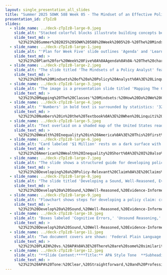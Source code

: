 ```yaml
---
layout: single_presentation_all_slides
title: "Summer 2025 SOWK 588 Week 05 - The Mindset of an Effective Policy Analyst"
presentation_id: zTpIzB
slides:
  - slide_name: ../deck-zTpIzB-large-0.jpeg
    slide_alt: "Stacked colorful blocks illustrate building concepts beside text reading: 'The Mindset of an Effective Policy Analyst: The Building Blocks.' Additional text: 'Week Five, Summer 2025, SOWK 588, Jacob Campbell, Ph.D. LICSW, Heritage University.'"
    slide_text_md: >
      %23%23%20Summer%202025%20SOWK%20588%20Week%2005%20-%20The%20Mindset%20of%20an%20Effective%20Policy%20Analyst%0A%0Atitle:%20Summer%202025%20SOWK%20588%20Week%2005%20-%20The%20Mindset%20of%20an%20Effective%20Policy%20Analyst%0Adate:%202025-06-27%2021:24:57%0Alocation:%20Heritage%20University%0Atags:%0A%20%20-%20Heritage%20University%0A%20%20-%20MSW%20Program%0A%20%20-%20SOWK%20588%0Apresentation_video:%20%3E%0A%20%20%22%22%0Adescription:%20%3E%0A%0AWeek%20five%20includes%20an%20in-person%20class%20session%20on%20Saturday%20(06/28/25).%20In%20$2.00%20a%20Day,%20Edin%20and%20Shaefer%20(2016)%20shift%20toward%20the%20work%20of%20survival%20that%20can%20be%20so%20consuming%20for%20people%20living%20on%20the%20margins.%20There%20is%20a%20forum%20to%20start%20considering%20potential%20policies%20that%20could%20help%20support%20this%20population%20or%20to%20reflect%20on%20the%20systematic%20nature%20of%20this%20poverty.%20Linquiti's%20(2022)%20reading%20is%20focused%20on%20the%20characteristics%20that%20make%20up%20an%20effective%20policy%20analyst.%20Students%20will%20engage%20in%20several%20forums%20this%20week%E2%80%94developing%20and%20sharing%20their%20own%20Fermi%20Cheat%20Sheets,%20responding%20to%20applied%20policy%20discussion%20questions,%20and%20critically%20examining%20what%20it%20means%20to%20%22deconstruct%22%20a%20policy%20claim.%20During%20the%20in-person%20class%20session,%20we%20will%20consider%20this%20practice%20with%20constructing%20and%20deconstructing%20policy%20claims%20and%20understanding%20the%20characteristics%20of%20an%20effective%20policy%20analyst.%0A%0AThe%20agenda%20for%20the%20in-person%20class%20session%20includes:%0A%0A-%20The%20characteristics%20of%20an%20effective%20policy%20analyst%0A-%20Understanding%20numbers%20and%20inequality%0A-%20Developing%20a%20sound,%20well-reasoned,%20evidence-informed,%20policy-relevant%20claim%0A-%20PLAIN%20vs%20APA%20writing%20style%0A%0AThe%20learning%20objectives%20this%20week%20include:%0A%0A-%20Identify%20and%20reflect%20on%20the%20six%20core%20mindsets%20of%20effective%20policy%20analysts%0A-%20Apply%20a%20framework%20to%20develop%20and%20critique%20policy%20claims%20using%20real-world%20topics%20collaboratively%0A-%20Interpret%20visual%20and%20quantitative%20data%20to%20understand%20wealth%20inequality%0A-%20Compare%20APA%20and%20PLAIN%20writing%20styles%0A-%20Explain%20how%20Fermi%20estimation%20techniques%20can%20be%20used%20to%20approach%20policy%20questions%20quickly%20and%20effectively.%0A-%20Identify%20and%20evaluate%20the%20components%20of%20a%20well-structured%20policy%20claim.%0A-%20Reflect%20on%20the%20structural%20causes%20of%20poverty%20and%20explore%20potential%20policy%20responses.%0A-%20Apply%20critical%20thinking%20to%20assess%20assumptions,%20power%20dynamics,%20and%20ideologies%20embedded%20in%20policy%20claims.%0A-%20Explore%20broader%20critical%20frameworks%20and%20consider%20how%20they%20expand%20the%20scope%20of%20policy%20practice.%0A-%20Practice%20articulating%20and%20critiquing%20policy%20arguments%20through%20structured%20written%20and%20verbal%20responses.%0A%0A
  - slide_name: ../deck-zTpIzB-large-1.jpeg
    slide_alt: "'Plan for Week Five' slide outlines 'Agenda' and 'Learning Objectives' for a policy analysis course. Topics include policy analyst traits, inequality, developing claims, and writing styles. Course and instructor details are noted."
    slide_text_md: >
      %23%23%20Plan%20for%20Week%20Five%0A%0AAgenda%0A%0A-%20The%20characteristics%20of%20an%20effective%20policy%20analyst%0A-%20Understanding%20numbers%20and%20inequality%0A-%20Developing%20a%20sound,%20well-reasoned,%20evidence-informed,%20policy-relevant%20claim%0A-%20PLAIN%20vs%20APA%20writing%20style%0A%0ALearning%20Objectives%0A%0A-%20Identify%20and%20reflect%20on%20the%20six%20core%20mindsets%20of%20effective%20policy%20analysts%0A-%20Apply%20a%20framework%20to%20develop%20and%20critique%20policy%20claims%20using%20real-world%20topics%20collaboratively%0A-%20Interpret%20visual%20and%20quantitative%20data%20to%20understand%20wealth%20inequality%0A-%20Compare%20APA%20and%20PLAIN%20writing%20styles%0A%0A%0A
  - slide_name: ../deck-zTpIzB-large-2.jpeg
    slide_alt: "The slide titled 'The Mindsets of a Policy Analyst' features a diagram describing five key mindsets: Critical Thinker, Pragmatic, Competent, Tough Minded, and Self-Aware. Each mindset contains bullet points explaining its characteristics. Additionally, there's a section on being 'Service Oriented.' It includes questions on personal strengths, challenges, and growth opportunities. The bottom notes 'SOWK 588 Summer 2025 Week 05' and 'Dr. Jacob Campbell at Heritage University.'"
    slide_text_md: >
      %23%23%20The%20Mindsets%20of%20a%20Policy%20Analyst%0A%3E%20Linquiti%20(2022)%20describes%20six%20characteristics%20of%20a%20good%20policy%20analyst.%20These%20include%0A%0A**%F0%9F%94%8D%20Critical%20Thinker**%0A-%20Skeptical%20but%20not%20cynical%20%20%0A-%20Neutral%20commitment%20to%20scientific%20method%20%20%0A-%20Humble,%20curious,%20and%20open-minded%20%20%0A%0A**%F0%9F%A7%B0%20Pragmatic**%0A-%20Embraces%20real-world%20context%20of%20policy%20analysis%20%20%0A-%20Adept%20at%20satisficing%20%20%0A-%20Knows%20value%20of%20analysis%20is%20lost%20if%20not%20effectively%20communicated%20%20%0A%0A**%F4%81%92%91%20Competent**%0A-%20Appropriate%20domain,%20procedural,%20political,%20and%20analytic%20expertise%20%20%0A-%20Committed%20to%20lifelong%20learning%20%20%0A-%20Team%20player%20%20%0A%0A**%F0%9F%92%AA%20Tough%20Minded**%0A-%20Maintains%20equanimity%20in%20policy%20maelstrom%20%20%0A-%20Self-confident,%20but%20not%20arrogant%20%20%0A-%20Tenacious%20in%20the%20face%20of%20setbacks%20%20%0A%0A**%F0%9F%A4%9D%20Service%20Oriented**%0A-%20Embraces%20role:%20analytic%20specialist,%20public%20servant,%20campaigner,%20or%20client%20advisor%20%20%0A-%20Displays%20personal%20integrity%20%20%0A-%20Develops%20and%20maintains%20deserved%20reputation%20for%20credibility%20%20%0A%0A**%F0%9F%AA%9E%20Self-Aware**%0A-%20Adopts%20an%20attitude%20of%20reflexivity%20%20%0A-%20Embraces%20multiple%20small%20theories,%20rather%20than%20one%20big%20theory%20%20%0A-%20Intellectually%20and%20personally%20modest,%20rather%20than%20enthusiastic%20know-it-all%20%20%0A%0A%5BSmall%20Group%20Activity%5D%20%20Share%20with%20a%20partner%20examples%20related%20to%20these%20mindsets%0A%0A-%20**%F0%9F%92%AA%20Personal%20strengths**%20Are%20there%20personal%20examples%20or%20strengths%20you%20have%20related%20to%20the%20mindsets%0A-%20**%E2%9A%A0%EF%B8%8F%20Challenges%20or%20pitfalls**%20What%20are%20some%20challenges%20or%20potential%20negatives%20related%20to%20the%20mindset%3F%0A-%20**%F0%9F%8C%B1%20Growth%20opportunities**%20What%20are%20some%20ways%20you%20can%20grow%20these%20mindsets%20in%20your%20practice%3F%0A%0A(p.%20254)%0A%0A
  - slide_name: ../deck-zTpIzB-large-3.jpeg
    slide_alt: "The image is a presentation slide titled 'Mapping The Classes’ Mindsets.' It includes bullet points: 'Critical Thinker, Pragmatic, Competent, Tough Minded, Self-Aware.' Post-it notes say: 'A personal example or strength related to this mindset,' 'A challenge or situation where this mindset is difficult to apply,' 'A way you'd like to grow in this mindset or apply it in your future policy practice.' The slide is for SOWK 588 Summer 2025 Week 05 by Dr. Jacob Campbell at Heritage University."
    slide_text_md: >
      %23%23%20Mapping%20The%20Classes'%20Mindsets:%20How%20Do%20We%20Connect%20as%20Analysts%0A%0A%3E%20Okay,%20now%20I'd%20like%20to%20facilitate%20an%20activity%20to%20help%20us%20identify%20areas%20of%20strength,%20challenge,%20and%20ways%20we%20want%20to%20grow%20across%20these%20mindsets.%0A%0A%5BWhole%20Group%20Activity%5D%20Mapping%20The%20Classes'%20Mindsets%0AHave%20posters%20with%20each%20mindset%20on%20it%20(e.g.,%20Critical%20Thinker,%20Pragmatic,%20Competent,%20Tough%20Minded,%20Tough%20Minded,%20Self-Aware).%20Give%20each%20student%20two%20sticky%20notes%20of%20each%20color:%0A%0A%F0%9F%9F%A9%20**Green**%20%E2%80%93%20A%20personal%20example%20or%20strength%20related%20to%20this%20mindset%0A%F0%9F%9F%A8%20**Yellow**%20%E2%80%93%20A%20challenge%20or%20situation%20where%20this%20mindset%20is%20difficult%20to%20apply%0A%F0%9F%9F%A6%20**Blue**%20%E2%80%93%20A%20way%20you'd%20like%20to%20grow%20in%20this%20mindset%20or%20apply%20it%20in%20your%20future%20policy%20practice%0A%0A%5BWhole%20Group%20Activity%5D%20Debrief%20Mapping%20The%20Classes'%20Mindsets%0A%0A-%20Which%20mindsets%20had%20the%20most/least%20notes%3F%20What%20surprised%20you%3F%0A-%20Invite%20students%20to%20select%20a%20note%20that%20resonated%20and%20explain%20why.%0A%0A
  - slide_name: ../deck-zTpIzB-large-4.jpeg
    slide_alt: "'Numbers' in bold text is surrounded by statistics: '325 Million People in America,' '$4.4 Billion Federal Budget,' '1.5 Cups per day,' '250 Working days,' '25% make coffee at home,' '35 Billion Sleeves,' '.01¢ vs .10¢.' Background features faint, repeating numbers, resembling a data-theme. Additional text: 'SOWK 588 Summer 2025 Week 05,' 'Dr. Jacob Campbell at Heritage University.' Icons of stacked paper bricks at the bottom."
    slide_text_md: >
      %23%23%20Numbers%20in%20the%20Textbook%0A%3E%20When%20Linquiti%20(2022)%20is%20talking%20about%20decomposition%20and%20fermi-izing,%20there%20is%20a%20lot%20numbers%20he%20goes%20through%20in%20his%20example.%20I%20wanted%20to%20share%20some%20insight%20that%20I%20got%20when%20I%20was%20in%20school.%0A%0A-%20Background%20in%20Master's%20commission%0A-%20Change%20from%20church%20support%20those%20in%20need%20(small%20government)%20to%20need%20to%20redistribute%20wealth%0A-%20Change%20from%20personal%20failings%20to%20understanding%20the%20systems%20problems%20of%20poverty%0A-%20Change%20from%20wanting%20to%20be%20wealth%20to%20wanting%20to%20bring%20down%20the%20oligarchy%0A%0A%3E%20I%20have%20a%20couple%20of%20videos%20that%20I%20would%20like%20to%20share%20with%20you%20to%20help%20you%20see%20and%20visualize%20the%20inequality%20we%20have%20in%20our%20society.%0A%0A
  - slide_name: ../deck-zTpIzB-large-5.jpeg
    slide_alt: "Text overlaid on a shaded map of the United States reads: 'WEALTH INEQUALITY IN AMERICA.' The words are bold, colored in red, white, and blue tones, against a grey background."
    slide_text_md: >
      %23%23%20Wealth%20Inequality%20in%20America%0A%3E%20This%20first%20video%20is%20older,%20back%20in%202012.%20The%20inequality%20described%20is%20only%20increasing.%0A%0A%5BWhole%20Group%20Activity%5D%20Watch%20%5BWealth%20Inequality%20in%20America%5D(https://youtu.be/QPKKQnijnsM%3Fsi%3DDQWfyCjBRNwxAGmw)%20(Politizane,%202012)%0A%0A%3Cdiv%20style%3D%22text-align:%20center%22%20markdown%3D%221%22%3E%0AReference%0A%3C/div%3E%0A%3Cdiv%20style%3D%22margin:%200%200%200%202em;%20text-indent:%20-2em;%22%20markdown%3D%221%22%3E%0A%0APolitizane%20(2012,%20November%2020)%20_Wealth%20inequality%20in%20America_%20%5BVideo%5D.%20YouTube.%20%3Chttps://youtu.be/QPKKQnijnsM%3Fsi%3DDQWfyCjBRNwxAGmw%3E%0A%0A%3C/div%3E%0A%0A
  - slide_name: ../deck-zTpIzB-large-6.jpeg
    slide_alt: "Card labeled '$1 Million' rests on a dark surface with scattered grains above it. Text: 'American Wealth Inequality.' Footer: 'SOWK 588 Summer 2025 Week 05, Dr. Jacob Campbell at Heritage University.'"
    slide_text_md: >
      %23%23%20American%20Wealth%20Inequality%20Short%0A%3E%20I%20also%20find%20the%20display%20showing%20grains%20of%20rice%20as%20units%20of%20wealth%20as%20a%20short%20by%20this%20artist%20helpful%20as%20well.%0A%0A%5BWhole%20Group%20Activity%5D%20Watch%20%5BWhisper%20Pickle%5D(https://youtube.com/shorts/CaoL3YSkDDk%3Fsi%3DCBhHeoIf8BBKh36F)%0A%0ADebrief%20Questions%0A%0A-%20Is%20this%20things%20that%20you%20have%20been%20exposed%20to%20before%3F%0A-%20What%20are%20some%20of%20your%20reactions/thoughts%0A%0A%3Cdiv%20style%3D%22text-align:%20center%22%20markdown%3D%221%22%3E%0AReference%0A%3C/div%3E%0A%3Cdiv%20style%3D%22margin:%200%200%200%202em;%20text-indent:%20-2em;%22%20markdown%3D%221%22%3E%0A%0AWhisper%20Pickle%20(2024,%20December%2020)%20_American%20wealth%20inequality_.%20YouTube%20%3Chttps://youtube.com/shorts/CaoL3YSkDDk%3Fsi%3DCBhHeoIf8BBKh36F%3E%0A%0A%3C/div%3E%0A%0A
  - slide_name: ../deck-zTpIzB-large-7.jpeg
    slide_alt: "The slide shows a structured guide for developing policy-relevant claims using logical evidence. It includes sections for reasons, evidence, and potential counterarguments. Text: 'Developing a Policy-Relevant Claim,' with examples of evidence and logic. Dr. Jacob Campbell at Heritage University."
    slide_text_md: >
      %23%23%20Developing%20a%20Policy-Relevant%20Claim%0A%3E%20Claims%20can%20be%20either%20descriptive%20or%20prescriptive.%20It%20is%20about%20providing%20evidence%20and%20logic%20about%20why%20you%20think%20a%20claim%20is%20valid.%0A%0AYou%20provide%20some%20reasons%20(as%20many%20as%20you%20can%20come%20up%20with).%20Describe%20reasons%20why%20that%20is%20a%20valid%20argument,%20giving%20logic%20and%20evidence.%0A%0AYou%20also%20have%20to%20consider%20what%20the%20potential%20counterarguments%20are%20and%20what%20potential%20rebuttals%20are%20likely%20to%20be%20made%20to%20your%20claims.%0A%0A(Linquiti,%202022)%0A%0A
  - slide_name: ../deck-zTpIzB-large-8.jpeg
    slide_alt: "The slide titled 'Developing a Sound, Well-Reasoned, Evidence-Informed, Policy-Relevant Claim' lists policy topics: Social & Economic Policy, Education & Youth, Criminal Justice & Policing, Health & Environment, Equity & Inclusion. Topics include housing, UBI, education access, drug decriminalization, Medicaid expansion, and tribal sovereignty. It advises forming groups for discussion."
    slide_text_md: >
      %23%23%20Develop%20a%20Sound,%20Well-Reasoned,%20Evidence-Informed,%20Policy-Relevant%20Claim%20(1%20of%203)%20-%20Pick%20Topic%0A%3E%20Get%20in%20groups%20of%203%20or%204%20and%20pick%20a%20topic%20below%20or%20your%20own%0A%0A**%F0%9F%8F%A0%20Social%20%26%20Economic%20Policy**%0A-%20Expanding%20housing%20access%20for%20low-income%20or%20unhoused%20populations%0A-%20Implementing%20universal%20basic%20income%20(UBI)%0A-%20Increasing%20access%20to%20affordable%20childcare%0A%0A**%F0%9F%8E%93%20Education%20%26%20Youth**%0A-%20Implementing%20free%20community%20college%20in%20Washington%20State%0A-%20Banning%20suspensions/expulsions%20in%20elementary%20schools%0A-%20Increasing%20funding%20for%20school%20social%20workers%20or%20counselors%0A%0A**%E2%9A%96%EF%B8%8F%20Criminal%20Justice%20%26%20Policing**%0A-%20Decriminalizing%20drug%20possession%0A-%20Expanding%20diversion%20programs%20for%20youth%20%0A-%20Mandating%20mental%20health%20co-responders%20for%20police%20calls%0A%0A**%F0%9F%8C%8D%20Health%20%26%20Environment**%0A-%20Expanding%20Medicaid%20to%20cover%20all%20undocumented%20residents%0A-%20Providing%20safe%20drug%20consumption%20sites%0A-%20Banning%20single-use%20plastics%20in%20Washington%0A%0A**%F0%9F%A7%91%E2%80%8D%F0%9F%A4%9D%E2%80%8D%F0%9F%A7%91%20Equity%20%26%20Inclusion**%0A-%20Requiring%20anti-racism%20training%20in%20state-funded%20organizations%0A-%20Creating%20guaranteed%20income%20pilots%20for%20marginalized%20groups%0A-%20Recognizing%20tribal%20sovereignty%20in%20child%20welfare%20cases%0A%0A**Note**:%20These%20topics%20were%20developed%20based%20on%20input%20from%20OpenAI%202025.%0A%0A
  - slide_name: ../deck-zTpIzB-large-9.jpeg
    slide_alt: "Flowchart shows steps for developing a policy claim: create, discuss, consider, modify, qualify, finalize. Context includes presentation details: SOWK 588 Summer 2025, Dr. Jacob Campbell, Heritage University."
    slide_text_md: >
      %23%23%20Develop%20a%20Sound,%20Well-Reasoned,%20Evidence-Informed,%20Policy-Relevant%20Claim%20(2%20of%203)%20-%20Steps%20in%20Considering%20Your%20Policy%20Claim%0A%3E%20The%20steps%20in%20developing%20your%20well-reasoned,%20evidence-informed,%20policy-relevant%20claim%20include%20the%20following:%0A%0ACreate%20a%20tentative%20claim%0ADiscuss%20counterarguments%20and%20objections%0AConsider%20rebuttals%0AModify%20claim%0AQualify%20likely%20truth%20of%20the%20claim%0AFinalize%20Claim%0A%0A%5BSmall%20Group%20Activity%5D%20Work%20in%20your%20group%20to%20develop%20your%20policy%20claim.%0A%0A(Linquiti,%202022)%0A%0A
  - slide_name: ../deck-zTpIzB-large-10.jpeg
    slide_alt: "Boxes labeled 'Cognitive Errors,' 'Unsound Reasoning,' 'Weak Evidence,' and 'Obvious Flaws' surround a central box labeled 'Deconstruct Policy Claim.' Text advises caution against 'heroic assumptions' and encourages feedback after presentations."
    slide_text_md: >
      %23%23%20Develop%20a%20Sound,%20Well-Reasoned,%20Evidence-Informed,%20Policy-Relevant%20Claim%20(3%20of%203)%20-Evaluating%20Policy%20Claims%0A%0A-%20**Cognitive%20errors**:%20Watch%20for%20signs%20of%20flawed%20System%201%20thinking,%20hot%20cognition,%20or%20motivated%20reasoning.%0A-%20**Unsound%20reasoning**:%20Assess%20whether%20the%20logic%20is%20valid%20and%20free%20from%20rhetorical%20trickery%20or%20logical%20fallacies.%0A-%20**Weak%20evidence**:%20Evaluate%20the%20strength%20and%20relevance%20of%20the%20evidence;%20look%20for%20missing%20or%20misleading%20data%20patterns.%0A-%20**Obvious%20flaws**:%20Look%20out%20for%20internal%20contradictions,%20math%20errors,%20missing%20citations,%20or%20poor%20editing%E2%80%94these%20may%20signal%20deeper%20issues%20in%20the%20analysis.%0A%0ABe%20cautious%20of%20*heroic%20assumptions*%20that:%0A-%20Overstate%20the%20ease%20or%20certainty%20of%20policy%20implementation%0A-%20Assume%20benefits%20will%20automatically%20follow%20enactment%0A-%20Ignore%20institutional,%20political,%20or%20logistical%20barriers%0A%0AKey%20questions%20to%20ask:%0A%0A-%20%F0%9F%8F%9B%EF%B8%8F%20**Institutions**:%20How%20many%20actors%20must%20cooperate%3F%20Are%20their%20interests%20aligned%20or%20conflicting%3F%0A-%20%E2%9A%99%EF%B8%8F%20**Complexity**:%20Is%20the%20policy%20a%20minor%20adjustment%20or%20a%20major%20systemic%20shift%3F%0A-%20%F0%9F%92%B5%20**Resources**:%20Will%20the%20policy%20have%20the%20necessary%20funding,%20staffing,%20legal%20authority,%20and%20tech%20support%3F%0A-%20%F0%9F%8E%AF%20**Unintended%20consequences**:%20Could%20it%20encourage%20behaviors%20that%20undermine%20its%20goals%3F%0A-%20%E2%9A%96%EF%B8%8F%20**Winners%20and%20losers**:%20Who%20benefits%3F%20Who%20doesn't%3F%20Will%20powerful%20stakeholders%20support%20or%20resist%20implementation%3F%0A%0A%5BWhole%20Group%20Activity%5D%20Present%20Cases%20and%20Hear%20Feedback%0AAfter%20each%20group%20presents,%20take%20a%20minute%20to%20consider%20and%20provide%20feedback%0A%0A(Linquiti,%202022)%0A%0A
  - slide_name: ../deck-zTpIzB-large-11.jpeg
    slide_alt: "Two document covers are shown: 'Federal Plain Language Guidelines' (March 2011) and 'Publication Manual of the American Psychological Association' 7th Edition, separated by 'vs.' Text: 'SOWK 588 Summer 2025 Week 05' and 'Dr. Jacob Campbell at Heritage University.'"
    slide_text_md: >
      %23%23%20PLAIN%20vs.%20APA%0A%3E%20There%20are%20some%20similarities%20and%20differences%20between%20the%20PLAIN%20guidelines%20that%20were%20written%20into%20law%20by%20Obama%20and%20the%20APA%20style%20guide.%20Work%20in%20small%20groups,%20comparing%20and%20considering%20similarities%20and%20differences.%0A%0A%5BSmall%20Group%20Activity%5D%20Compare%20PLAIN%20and%20APA%0A%0A%3Cdiv%20style%3D%22text-align:%20center%22%20markdown%3D%221%22%3E%0AReference%0A%3C/div%3E%0A%3Cdiv%20style%3D%22margin:%200%200%200%202em;%20text-indent:%20-2em;%22%20markdown%3D%221%22%3E%0A%0AAmerican%20Psychological%20Association.%20(2020).%20_Publication%20manual%20of%20the%20American%20Psychological%20Association_.%20American%20Psychological%20Association.%20https://doi.org/10.1037/0000165-000%0A%0APlain%20Language%20Action%20and%20Information%20Network.%20(2011).%20_Federal%20plain%20language%20guidelines_.%20https://www.plainlanguage.gov/media/FederalPLGuidelines.pdf%0A%3C/div%3E%0A%0AThe%20following%20tables%20are%20drawn%20from%20OpenAI%202025%20and%20fact%20checked%20by%20myself,%20offering%20some%20comparisons%20that%20I%20can%20help%20draw%20from%20during%20the%20debriefing%20discussion.%0A%0A**Similarities%20Between%20APA%20and%20PLAIN**%0A%0A%7CFeature%7CAPA%20Style%7CPLAIN%20Guidelines%7C%0A%7C---%7C---%7C---%7C%0A%7CClarity%7CClear,%20concise%20academic%20writing%7CEasy-to-understand%20public%20content%7C%0A%7CVoice%7CPrefers%20active%20when%20possible%7CStrongly%20prefers%20active%20voice%7C%0A%7CAudience%7CAcademic%20or%20professional%20readers%7CGeneral%20or%20non-expert%20public%7C%0A%7CWording%7CMinimal%20jargon,%20define%20terms%7CEveryday%20language,%20no%20jargon%7C%0A%7CStructure%7CHeadings,%20sections,%20logical%20flow%7CClear%20layout,%20easy%20to%20scan%7C%0A%0A**Key%20Differences%20Between%20APA%20and%20PLAIN**%0A%0A%7CFeature%7CAPA%20Style%7CPLAIN%20Guidelines%7C%0A%7C---%7C---%7C---%7C%0A%7CPurpose%7CAcademic%20or%20professional%20publication%20in%20social%20sciences%7CClear%20government%20communication%20to%20the%20public%7C%0A%7CTone%7CFormal,%20objective,%20scholarly%7CConversational,%20direct,%20and%20user-focused%7C%0A%7CUse%20of%20citations%7CRequires%20in-text%20citations%20and%20reference%20lists%7CRarely%20uses%20formal%20citations%E2%80%94focuses%20on%20actionable%20info%7C%0A%7CParagraph%20structure%7CParagraphs%20can%20be%20dense%20and%20explanatory%7CShort%20paragraphs,%20frequent%20use%20of%20lists%20and%20bullets%7C%0A%7CReader%20assumptions%7CAssumes%20some%20prior%20knowledge%20or%20academic%20engagement%7CAssumes%20little%20to%20no%20background%20knowledge%7C%0A%7CSentence%20length%7CAllows%20longer,%20complex%20sentences%20with%20nuance%7CStrongly%20encourages%20short,%20simple%20sentences%7C%0A%7CDesign%20integration%7CStyle%20mainly%20text-based%20(visuals%20optional)%7CEncourages%20visuals,%20white%20space,%20and%20design%20for%20readability%7C%0A%0A
  - slide_name: ../deck-zTpIzB-large-12.jpeg
    slide_alt: "**Slide Content:****Title:** APA Style Tone  **Subheading:** Clear, Straightforward, and Professional- **Informal:** Explains study by Boman (2022) on poor children's academic performance, emphasizing the need for policy change to prevent poverty continuation.- **Overly Jargon-laden:** Discusses socioeconomic status (SES) and academic achievement in juveniles, stressing policy adjustments to dismantle poverty.- **Appropriate Tone:** Describes Boman's (2022) study on SES and academic issues, urging policy evidence for poverty cycle disruption.**Footer Information:**- SOWK 588 Summer 2025 Week 05- (Greenbaum, 2024)- Dr. Jacob Campbell at Heritage University"
    slide_text_md: >
      %23%23%20APA%20Tone:%20Clear,%20Straightforward,%20and%20Professional%0A%3E%20I%20was%20preparing%20for%20the%20prior%20discussion%20about%20PLAIN%20vs%20APA.%20Tone%20is%20complicated%20to%20explain%20and%20includes%20a%20lot%20of%20aspects.%20Consider%20bias-free%20language,%20or%20writing%20style%20such%20as%20continuity,%20conciseness,%20and%20clarity.%20I%20came%20across%20these%20three%20examples%20of%20a%20sentence,%20and%20really%20like%20it%20and%20felt%20like%20I%20should%20share:%0A%0AInformal:%0A%0A%3E%20After%20reading%20Boman%20(2022),%20apparently,%20poor%20kids%20don't%20get%20as%20good%20of%20grades%20in%20school%20compared%20to%20rich%20kids.%20This%20result%20hits%20different%20when%20you%20remember%20all%20that%20poor%20communities%20already%20have%20to%20deal%20with.%20I%20guess%20more%20studies%20like%20this%20are%20needed%20to%20provide%20evidence%20for%20policy%20changes%20so%20poverty%20doesn't%20continue.%0A%0AOverly%20Jargon-laden:%0A%0A%3E%20Boman%20(2022)%20revealed%20that%20low%20socioeconomic%20status%20(SES)%20evinced%20a%20significant%20correlation%20with%20suboptimal%20academic%20achievement%20in%20juveniles%E2%80%94an%20unsurprising%20consequence,%20given%20that%20these%20communities%20grapple%20with%20resource%20paucity%20and%20ancillary%20inequities.%20Subsequent%20empirical%20forays%20are%20necessary%20to%20illuminate%20the%20adjustments%20to%20public%20policy%20needed%20to%20dismantle%20the%20pernicious%20cycle%20of%20poverty.%0A%0AAppropriate%20Tone:%0A%0A%3E%20Boman%20(2022)%20found%20that%20low%20socioeconomic%20status%20(SES)%20predicted%20lower%20academic%20achievement%20in%20youth.%20This%20highlights%20the%20injustices%20that%20communities%20with%20lower%20SES%20encounter.%20More%20studies%20like%20this%20are%20needed%20to%20provide%20evidence%20for%20policy%20changes%20that%20can%20disrupt%20the%20cycle%20of%20poverty.%0A%0A%3Cdiv%20style%3D%22text-align:%20center%22%20markdown%3D%221%22%3E%0AReference%0A%3C/div%3E%0A%3Cdiv%20style%3D%22margin:%200%200%200%202em;%20text-indent:%20-2em;%22%20markdown%3D%221%22%3E%0A%0ABoman,%20B.%20(2022).%20The%20influence%20of%20SES,%20cognitive,%20and%20non-cognitive%20abilities%20on%20grades:%20Cross-sectional%20and%20longitudinal%20evidence%20from%20two%20Swedish%20cohorts._European%20Journal%20of%20Psychology%20of%20Education_,_38_,%20587%E2%80%93603.%3Chttps://doi.org/10.1007/s10212-022-00626-9%3E%0A%0AGreenbaum,%20H.%20(2024,%20April%201)%20Check%20your%20tone:%20A%20blog%20post%20on%20keeping%20it%20professional.%20_APA%20Style%20Blog_.%20%3Chttps://apastyle.apa.org/blog/scholarly-tone%3E%0A%0A%3C/div%3E%0A
---
```

